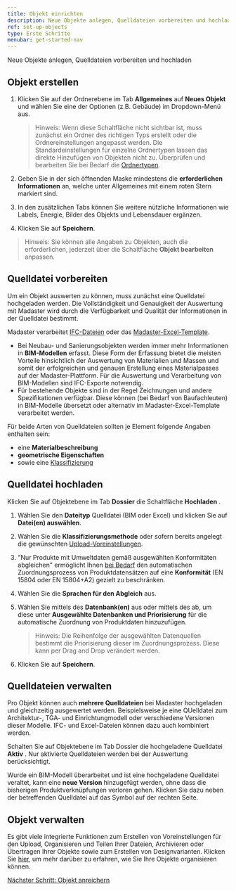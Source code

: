 ```yaml
---
title: Objekt einrichten
description: Neue Objekte anlegen, Quelldateien vorbereiten und hochladen
ref: set-up-objects
type: Erste Schritte
menubar: get-started-nav
---
```


Neue Objekte anlegen, Quelldateien vorbereiten und hochladen

## Objekt erstellen

1. Klicken Sie auf der Ordnerebene im Tab **Allgemeines** auf **Neues Objekt** <iconify-icon inline icon='mdi-plus-circle-outline'/> und wählen Sie eine der Optionen (z.B. Gebäude) im Dropdown-Menü aus.

   > Hinweis: Wenn diese Schaltfläche nicht sichtbar ist, muss zunächst ein Ordner des richtigen Typs erstellt oder die Ordnereinstellungen angepasst werden. Die Standardeinstellungen für einzelne Ordnertypen lassen das direkte Hinzufügen von Objekten nicht zu. Überprüfen und bearbeiten Sie bei Bedarf die <a href="../knowledge-base/folder-types-and-folder-structure" target="_blank">Ordnertypen</a>.

2. Geben Sie in der sich öffnenden Maske mindestens die **erforderlichen Informationen** an, welche unter Allgemeines mit einem roten Stern markiert sind.
3. In den zusätzlichen Tabs können Sie weitere nützliche Informationen wie Labels, Energie, Bilder des Objekts und Lebensdauer ergänzen.
4. Klicken Sie auf **Speichern**.

> Hinweis: Sie können alle Angaben zu Objekten, auch die erforderlichen, jederzeit über die Schaltfläche **Objekt bearbeiten** anpassen.


## Quelldatei vorbereiten

Um ein Objekt auswerten zu können, muss zunächst eine Quelldatei hochgeladen werden. Die Vollständigkeit und Genauigkeit der Auswertung mit Madaster wird durch die Verfügbarkeit und Qualität der Informationen in der Quelldatei bestimmt.

Madaster verarbeitet <a href="../knowledge-base/preparing-bim-ifc-source-files" target="_blank">IFC-Dateien</a> oder das <a href="../knowledge-base/preparing-excel-source-files" target="_blank">Madaster-Excel-Template</a>.

   * Bei Neubau- und Sanierungsobjekten werden immer mehr Informationen in **BIM-Modellen** erfasst. Diese Form der Erfassung bietet die meisten Vorteile hinsichtlich der Auswertung von Materialien und Massen und somit der erfolgreichen und genauen Erstellung eines Materialpasses auf der Madaster-Plattform. Für die Auswertung und Verarbeitung von BIM-Modellen sind IFC-Exporte notwendig.
   * Für bestehende Objekte sind in der Regel Zeichnungen und andere Spezifikationen verfügbar. Diese können (bei Bedarf von Baufachleuten) in BIM-Modelle übersetzt oder alternativ im Madaster-Excel-Template verarbeitet werden.

Für beide Arten von Quelldateien sollten je Element folgende Angaben enthalten sein:
   * eine **Materialbeschreibung**
   * **geometrische Eigenschaften**
   * sowie eine <a href="../knowledge-base/classifications#klassifizierung-der-objektelemente" target="_blank">Klassifizierung</a>

## Quelldatei hochladen

Klicken Sie auf Objektebene im Tab **Dossier** die Schaltfläche **Hochladen** <iconify-icon inline icon='mdi-upload'/>.

  1. Wählen Sie den **Dateityp** Quelldatei (BIM oder Excel) und klicken Sie auf **Datei(en) auswählen**.
  2. Wählen Sie die **Klassifizierungsmethode** oder sofern bereits angelegt die gewünschten <a href="../knowledge-base/stay-organized#organisieren-der-quelldateien" target="_blank">Upload-Voreinstellungen</a>.
  3. "Nur Produkte mit Umweltdaten gemäß ausgewählten Konformitäten abgleichen" ermöglicht Ihnen <u>bei Bedarf</u> den automatischen Zuordnungsprozess von Produktdatensätzen auf eine **Konformität** (EN 15804 oder EN 15804+A2) gezielt zu beschränken.
  4. Wählen Sie die **Sprachen für den Abgleich** aus.
  5. Wählen Sie mittels des <iconify-icon inline icon='mdi-plus-thick'/> **Datenbank(en)** aus oder mittels des <iconify-icon inline icon='mdi-minus-thick'/> ab, um diese unter **Ausgewählte Datenbanken und Priorisierung** für die automatische Zuordnung von Produktdaten hinzuzufügen.

     > Hinweis: Die Reihenfolge der ausgewählten Datenquellen bestimmt die Priorisierung dieser im Zuordnungsprozess. Diese kann per Drag and Drop verändert werden.

  5. Klicken Sie auf **Speichern**.
  
## Quelldateien verwalten

Pro Objekt können auch **mehrere Quelldateien** bei Madaster hochgeladen und gleichzeitig ausgewertet werden. Beispielsweise je eine QUelldatei zum Architektur-, TGA- und Einrichtungmodell oder verschiedene Versionen dieser Modelle. IFC- und Excel-Dateien können dazu auch kombiniert werden.

Schalten Sie auf Objektebene im Tab Dossier die hochgeladene Quelldatei **Aktiv** <iconify-icon inline icon='mdi-toggle-switch'/>. Nur aktivierte Quelldateien werden bei der Auswertung berücksichtigt.

Wurde ein BIM-Modell überarbeitet und ist eine hochgeladene Quelldatei veraltet, kann eine **neue Version** hinzugefügt werden, ohne dass die bisherigen Produktverknüpfungen verloren gehen. Klicken Sie dazu neben der betreffenden Quelldatei auf das Symbol <iconify-icon inline icon='mdi-upload-lock'/> auf der rechten Seite.

## Objekt verwalten

Es gibt viele integrierte Funktionen zum Erstellen von Voreinstellungen für den Upload, Organisieren und Teilen Ihrer Dateien, Archivieren oder Übertragen Ihrer Objekte sowie zum Erstellen von Designvarianten. Klicken Sie <a href="../knowledge-base/stay-organized" target="_blank">hier</a>, um mehr darüber zu erfahren, wie Sie Ihre Objekte organisieren können.

<a class="next-button" href="../get-started/enrich-objects-with-material-and-product-databases">Nächster Schritt: Objekt anreichern</a>